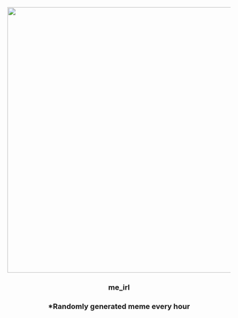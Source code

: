 <p align="center">
        <img src="https://i.redd.it/77i8c4hzbyv91.gif" width="600" height="600">
        </p>
        <h3 align="center">me_irl</h3>
        <h3 align="center">*Randomly generated meme every hour</h3>
    